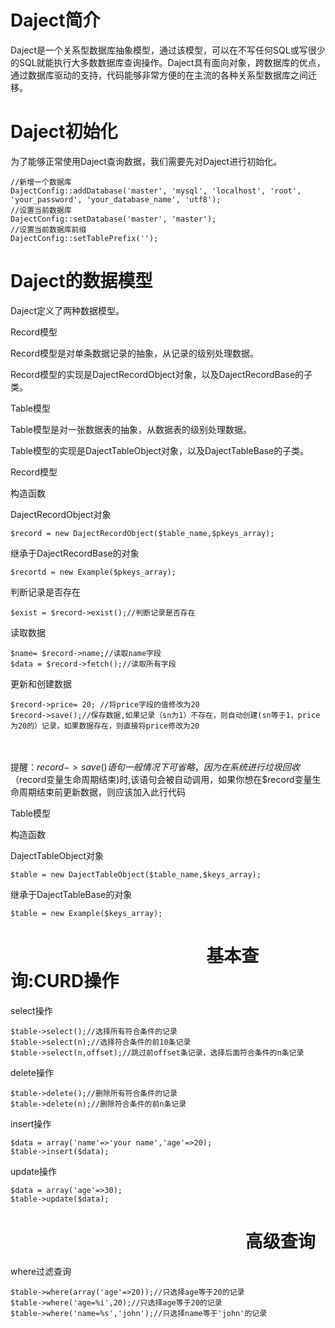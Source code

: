 Daject简介
======
Daject是一个关系型数据库抽象模型，通过该模型，可以在不写任何SQL或写很少的SQL就能执行大多数数据库查询操作。Daject具有面向对象，跨数据库的优点，通过数据库驱动的支持，代码能够非常方便的在主流的各种关系型数据库之间迁移。

Daject初始化
======
为了能够正常使用Daject查询数据，我们需要先对Daject进行初始化。

    //新增一个数据库
    DajectConfig::addDatabase('master', 'mysql', 'localhost', 'root', 'your_password', 'your_database_name', 'utf8');
    //设置当前数据库
    DajectConfig::setDatabase('master', 'master');
    //设置当前数据库前缀
    DajectConfig::setTablePrefix('');
    

Daject的数据模型
======
Daject定义了两种数据模型。

Record模型

Record模型是对单条数据记录的抽象，从记录的级别处理数据。

Record模型的实现是DajectRecordObject对象，以及DajectRecordBase的子类。

Table模型

Table模型是对一张数据表的抽象，从数据表的级别处理数据。

Table模型的实现是DajectTableObject对象，以及DajectTableBase的子类。

Record模型

构造函数

DajectRecordObject对象

    $record = new DajectRecordObject($table_name,$pkeys_array);

继承于DajectRecordBase的对象

    $recortd = new Example($pkeys_array);

判断记录是否存在

    $exist = $record->exist();//判断记录是否存在

读取数据

    $name= $record->name;//读取name字段
    $data = $record->fetch();//读取所有字段

更新和创建数据

    $record->price= 20; //将price字段的值修改为20
    $record->save();//保存数据,如果记录（sn为1）不存在，则自动创建(sn等于1，price为20的）记录，如果数据存在，则直接将price修改为20
　　

提醒：$record->save()语句一般情况下可省略，因为在系统进行垃圾回收（$record变量生命周期结束)时,该语句会被自动调用，如果你想在$record变量生命周期结束前更新数据，则应该加入此行代码


Table模型

构造函数

DajectTableObject对象

    $table = new DajectTableObject($table_name,$keys_array);

继承于DajectTableBase的对象

    $table = new Example($keys_array);
　　
　　
　　
　　
　　
基本查询:CURD操作
======
select操作

    $table->select();//选择所有符合条件的记录
    $table->select(n);//选择符合条件的前10条记录
    $table->select(n,offset);//跳过前offset条记录，选择后面符合条件的n条记录

delete操作

    $table->delete();//删除所有符合条件的记录
    $table->delete(n);//删除符合条件的前n条记录

insert操作

    $data = array('name'=>'your name','age'=>20);
    $table->insert($data);

update操作

    $data = array('age'=>30);
    $table->update($data);
　　
　　
　　
　　
　　
　　
高级查询
======
where过滤查询

    $table->where(array('age'=>20));//只选择age等于20的记录
    $table->where('age=%i',20);//只选择age等于20的记录
    $table->where('name=%s','john');//只选择name等于'john'的记录
